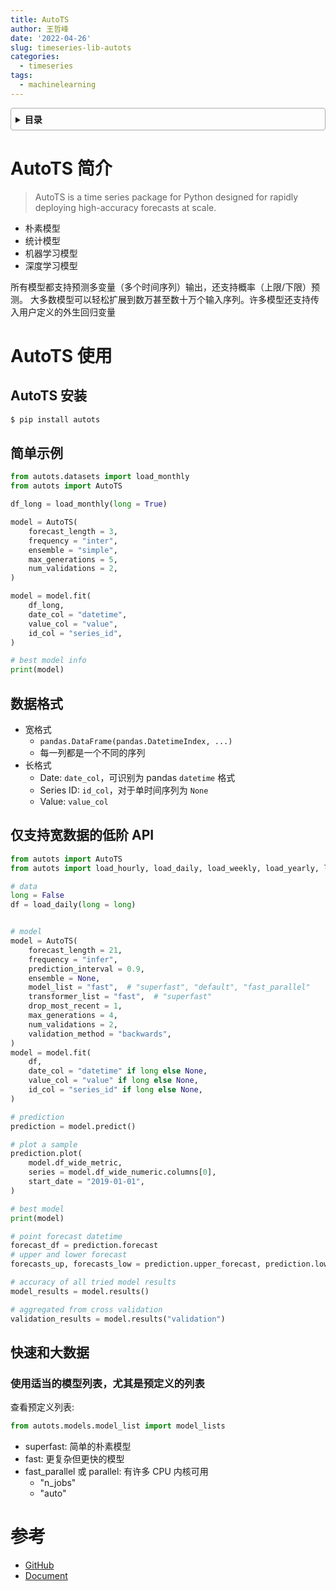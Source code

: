 ```yaml
---
title: AutoTS
author: 王哲峰
date: '2022-04-26'
slug: timeseries-lib-autots
categories:
  - timeseries
tags:
  - machinelearning
---
```


<style>
details {
    border: 1px solid #aaa;
    border-radius: 4px;
    padding: .5em .5em 0;
}
summary {
    font-weight: bold;
    margin: -.5em -.5em 0;
    padding: .5em;
}
details[open] {
    padding: .5em;
}
details[open] summary {
    border-bottom: 1px solid #aaa;
    margin-bottom: .5em;
}
img {
    pointer-events: none;
}
</style>

<details><summary>目录</summary><p>

- [AutoTS 简介](#autots-简介)
- [AutoTS 使用](#autots-使用)
  - [AutoTS 安装](#autots-安装)
  - [简单示例](#简单示例)
  - [数据格式](#数据格式)
  - [仅支持宽数据的低阶 API](#仅支持宽数据的低阶-api)
  - [快速和大数据](#快速和大数据)
    - [使用适当的模型列表，尤其是预定义的列表](#使用适当的模型列表尤其是预定义的列表)
- [参考](#参考)
</p></details><p></p>

# AutoTS 简介

> AutoTS is a time series package for Python designed for 
> rapidly deploying high-accuracy forecasts at scale.

* 朴素模型
* 统计模型
* 机器学习模型
* 深度学习模型

所有模型都支持预测多变量（多个时间序列）输出，还支持概率（上限/下限）预测。
大多数模型可以轻松扩展到数万甚至数十万个输入序列。许多模型还支持传入用户定义的外生回归变量

# AutoTS 使用

## AutoTS 安装

```bash
$ pip install autots
```

## 简单示例

```python
from autots.datasets import load_monthly
from autots import AutoTS

df_long = load_monthly(long = True)

model = AutoTS(
    forecast_length = 3,
    frequency = "inter",
    ensemble = "simple",
    max_generations = 5,
    num_validations = 2,
)

model = model.fit(
    df_long, 
    date_col = "datetime",
    value_col = "value",
    id_col = "series_id",
)

# best model info
print(model)
```

## 数据格式

* 宽格式
    - `pandas.DataFrame(pandas.DatetimeIndex, ...)`
    - 每一列都是一个不同的序列
* 长格式
    - Date: `date_col`，可识别为 pandas `datetime` 格式
    - Series ID: `id_col`，对于单时间序列为 `None`
    - Value: `value_col`

## 仅支持宽数据的低阶 API

```python
from autots import AutoTS
from autots import load_hourly, load_daily, load_weekly, load_yearly, load_live_daily

# data
long = False
df = load_daily(long = long)


# model
model = AutoTS(
    forecast_length = 21,
    frequency = "infer",
    prediction_interval = 0.9,
    ensemble = None,
    model_list = "fast",  # "superfast", "default", "fast_parallel"
    transformer_list = "fast",  # "superfast"
    drop_most_recent = 1,
    max_generations = 4,
    num_validations = 2,
    validation_method = "backwards",
)
model = model.fit(
    df,
    date_col = "datetime" if long else None,
    value_col = "value" if long else None,
    id_col = "series_id" if long else None,
)

# prediction
prediction = model.predict()

# plot a sample
prediction.plot(
    model.df_wide_metric,
    series = model.df_wide_numeric.columns[0],
    start_date = "2019-01-01",
)

# best model
print(model)

# point forecast datetime
forecast_df = prediction.forecast
# upper and lower forecast
forecasts_up, forecasts_low = prediction.upper_forecast, prediction.lower_forecast

# accuracy of all tried model results
model_results = model.results()

# aggregated from cross validation
validation_results = model.results("validation")
```

## 快速和大数据

### 使用适当的模型列表，尤其是预定义的列表

查看预定义列表:

```python
from autots.models.model_list import model_lists
```

* superfast: 简单的朴素模型
* fast: 更复杂但更快的模型
* fast_parallel 或 parallel: 有许多 CPU 内核可用
    - "n_jobs"
    - "auto"

# 参考

* [GitHub](https://github.com/winedarksea/AutoTS)
* [Document](https://winedarksea.github.io/AutoTS/build/html/index.html)
